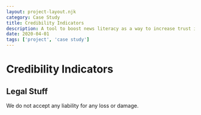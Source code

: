 ```yaml
---
layout: project-layout.njk
category: Case Study
title: Credibility Indicators
description: A tool to boost news literacy as a way to increase trust in news
date: 2020-04-01
tags: ['project', 'case study']
---
```

# Credibility Indicators

## Legal Stuff
We do not accept any liability for any loss or damage.
